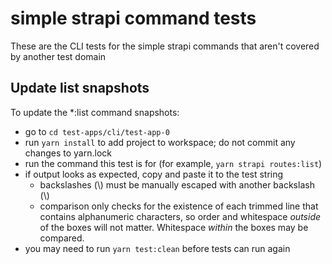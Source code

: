 # simple strapi command tests

These are the CLI tests for the simple strapi commands that aren't covered by another test domain

## Update list snapshots

To update the \*:list command snapshots:

- go to `cd test-apps/cli/test-app-0`
- run `yarn install` to add project to workspace; do not commit any changes to yarn.lock
- run the command this test is for (for example, `yarn strapi routes:list`)
- if output looks as expected, copy and paste it to the test string
  - backslashes (\\) must be manually escaped with another backslash (\\)
  - comparison only checks for the existence of each trimmed line that contains alphanumeric characters, so order and whitespace _outside_ of the boxes will not matter. Whitespace _within_ the boxes may be compared.
- you may need to run `yarn test:clean` before tests can run again
